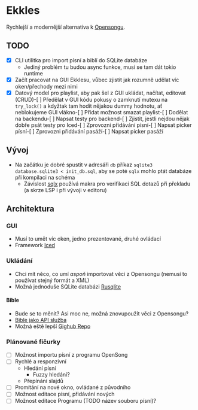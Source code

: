 # Ekkles

Rychlejší a modernější alternativa k [Opensongu](https://opensong.org/).

## TODO

- [X] CLI utilitka pro import písní a biblí do SQLite databáze
  - Jediný problém tu budou async funkce, musí se tam dát tokio runtime
- [X] Začít pracovat na GUI Ekklesu, vůbec zjistit jak rozumně udělat víc oken/přechody mezi nimi
- [X] Datový model pro playlist, aby pak šel z GUI ukládat, načítat, editovat (CRUD)-[ ] Předělat v GUI kódu pokusy o zamknutí mutexu na `try_lock()` a kdyžtak tam hodit nějakou dummy hodnotu, ať neblokujeme GUI vlákno-[ ] Přidat možnost smazat playlist-[ ] Dodělat na backendu-[ ] Napsat testy pro backend-[ ] Zjistit, jestli nejdou nějak dobře psát testy pro Iced-[ ] Zprovozni přidávání písní-[ ] Napsat picker písní-[ ] Zprovozni přidávání pasáží-[ ] Napsat picker pasáží

## Vývoj

- Na začátku je dobré spustit v adresáři `db` příkaz `sqlite3 database.sqlite3 < init_db.sql`, aby se poté `sqlx` mohlo ptát databáze při kompilaci na schéma
  - Závislost [sqlx](https://github.com/launchbadge/sqlx/tree/main?tab=readme-ov-file#compile-time-verification) používá makra pro verifikaci SQL dotazů při překladu (a skrze LSP i při vývoji v editoru)

## Architektura

### GUI

- Musí to umět víc oken, jedno prezentované, druhé ovládací
- Framework [Iced](https://iced.rs/)

### Ukládání

- Chci mít něco, co umí *aspoň* importovat věci z Opensongu (nemusí to používat stejný formát a XML)
- Možná jednoduše SQLite databázi [Rusqlite](https://lib.rs/crates/rusqlite)

#### Bible

- Bude se to měnit? Asi moc ne, možná znovupoužít věci z Opensongu?
- [Bible jako API služba](https://bible.helloao.org/docs/guide/downloads.html)
- Možná eště lepší [Gighub Repo](https://github.com/Beblia/Holy-Bible-XML-Format/tree/master#)

### Plánované fičurky

- [ ] Možnost importu písní z programu OpenSong
- [ ] Rychlé a responzivní
  - Hledání písní
    - Fuzzy hledání?
  - Přepínání slajdů
- [ ] Promítání na nové okno, ovládané z původního
- [ ] Možnost editace písní, přidávání nových
- [ ] Možnost editace Programu (TODO název souboru písní)?
